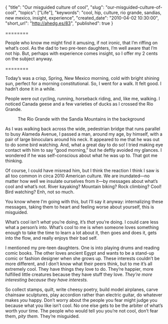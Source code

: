 {
  "title": "Our misguided culture of cool",
  "slug": "our-misguided-culture-of-cool",
  "topics": ["Life"],
  "keywords": "cool, hip, culture, rio grande, sandias, new mexico, insight, experience",
  "created_date": "2010-04-02 10:30:00",
  "short_url": "http://ahedg.es/83",
  "published": true
}

========

People who know me might find it amusing, if not ironic, that I’m riffing on what’s cool. As the dad to two pre-teen daughters, I’m well aware that I’m not hip. But, perhaps with experience comes insight, so I offer my 2 cents on the subject anyway.

========

Today’s was a crisp, Spring, New Mexico morning, cold with bright shining sun, perfect for a morning constitutional. So, I went for a walk. It felt good. I hadn’t done it in a while.

People were out cycling, running, horseback riding, and, like me, walking. I noticed Canada geese and a few varieties of ducks as I crossed the Rio Grande.

<figure>
    <img src="/blog/assets/img/rio-grande-y-sandias.jpg" alt="">
    <figcaption>The Rio Grande with the Sandia Mountains in the background</figcaption>
</figure>

As I was walking back across the wide, pedestrian bridge that runs parallel to busy Alameda Avenue, I passed a man, around my age, by himself, with a pair of large binoculars around his neck. It appeared to me that he was out to do some bird watching. And, what a great day to do so! I tried making eye contact with him to say “good morning,” but he deftly avoided my glances. I wondered if he was self-conscious about what he was up to. That got me thinking.

Of course, I could have misread him, but I think the reaction I think I saw is all too common in circa 2010 American culture. We are inundated—no matter how well we insulate ourselves from it—by messages about what’s cool and what’s not. River kayaking? Mountain biking? Rock climbing? Cool! Bird watching? Enh, not so much.

You know where I’m going with this, but I’ll say it anyway: internalizing these messages, taking them to heart and feeling worse about yourself, this is misguided.

What’s cool isn’t _what_ you’re doing, it’s _that_ you’re doing. I could care less what a person’s into. What’s cool to me is when someone loves something enough to take the time to learn a lot about it, then goes and does it, gets into the flow, and really enjoys their bad self.

I mentioned my pre-teen daughters. One is into playing drums and reading comic books. The other loves ancient Egypt and wants to be a stand-up comic or fashion designer when she grows up. These interests couldn’t be more different, and I don’t know what their peers think, but to me it’s all extremely cool. They have things they love to do. They’re happier, more fulfilled little creatures because they have stuff they love. _They’re more interesting because they have interests._

So collect stamps, quilt, write cheesy poetry, build model airplanes, carve chainsaw sculptures, play accordion rather than electric guitar, do whatever makes _you_ happy. Don’t worry about the people you fear might judge you because what you like isn’t cool. No one else gets to be the arbiter of what’s worth your time. The people who would tell you you’re not cool, don’t fear them, _pity them._ They’re misguided.
